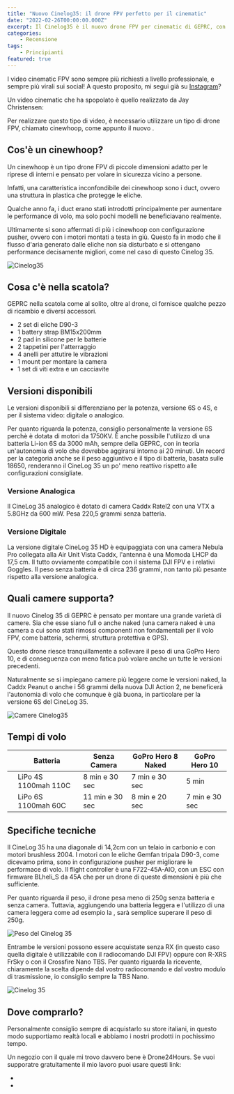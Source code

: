 ```yaml
---
title: "Nuovo Cinelog35: il drone FPV perfetto per il cinematic"
date: "2022-02-26T00:00:00.000Z"
excerpt: Il Cinelog35 è il nuovo drone FPV per cinematic di GEPRC, con dimensioni contentue ma in grado di fare riprese magnifiche anche con una GoPro 10
categories:
    - Recensione
tags: 
    - Principianti
featured: true
---
```





I video cinematic FPV sono sempre più richiesti a livello professionale, e sempre più virali sui social! A questo proposito, mi segui già su [Instagram](https://instagram.com/iamlucafpv)?

Un video cinematic che ha spopolato è quello realizzato da Jay Christensen:

<YouTubeEmbed link="https://youtu.be/VgS54fqKxf0?t=3"/>

Per realizzare questo tipo di video, è necessario utilizzare un tipo di drone FPV, chiamato cinewhoop, come appunto il nuovo <AffiliateLink href="https://www.drone24hours.com/product/geprc-cinelog35-hd/?D24H=lucapalonca" label="GEPRC Cinelog 35" />.

## Cos'è un cinewhoop?

Un cinewhoop è un tipo drone FPV di piccole dimensioni adatto per le riprese di interni e pensato per volare in sicurezza vicino a persone. 

Infatti, una caratteristica inconfondibile dei cinewhoop sono i duct, ovvero una struttura in plastica che protegge le eliche. 

Qualche anno fa, i duct erano stati introdotti principalmente per aumentare le performance di volo, ma solo pochi modelli ne beneficiavano realmente. 

Ultimamente si sono affermati di più i cinewhoop con configurazione pusher, ovvero con i motori montati a testa in giù. Questo fa in modo che il flusso d'aria generato dalle eliche non sia disturbato e si ottengano performance decisamente migliori, come nel caso di questo Cinelog 35.

![Cinelog35](/assets/nuovo-cinelog35/cinelog.jpeg)

## Cosa c'è nella scatola?

GEPRC nella scatola come al solito, oltre al drone, ci fornisce qualche pezzo di ricambio e diversi accessori. 

- 2 set di eliche D90-3
- 1 battery strap BM15x200mm
- 2 pad in silicone per le batterie
- 2 tappetini per l'atterraggio
- 4 anelli per attutire le vibrazioni
- 1 mount per montare la camera
- 1 set di viti extra e un cacciavite

## Versioni disponibili

Le versioni disponibili si differenziano per la potenza, versione 6S o 4S, e per il sistema video: digitale o analogico. 

Per quanto riguarda la potenza, consiglio personalmente la versione 6S perchè è dotata di motori da 1750KV. È anche possibile l'utilizzo di una batteria Li-ion 6S da 3000 mAh, sempre della GEPRC, con in teoria un'autonomia di volo che dovrebbe aggirarsi intorno ai 20 minuti. Un record per la categoria anche se il peso aggiuntivo e il tipo di batteria, basata sulle 18650, renderanno il CineLog 35 un po' meno reattivo rispetto alle configurazioni consigliate. 

### Versione Analogica
Il CineLog 35 analogico è dotato di camera Caddx Ratel2 con una VTX a 5.8GHz da 600 mW. Pesa 220,5 grammi senza batteria. 

### Versione Digitale 
La versione digitale CineLog 35 HD è equipaggiata con una camera Nebula Pro collegata alla Air Unit Vista Caddx, l'antenna è una Momoda LHCP da 17,5 cm. Il tutto ovviamente compatibile con il sistema DJI FPV e i relativi Goggles. Il peso senza batteria è di circa 236 grammi, non tanto più pesante rispetto alla versione analogica.

## Quali camere supporta?

Il nuovo Cinelog 35 di GEPRC è pensato per montare una grande varietà di camere. Sia che esse siano full o anche naked (una camera naked è una camera a cui sono stati rimossi componenti non fondamentali per il volo FPV, come batteria, schermi, struttura protettiva e GPS).

Questo drone riesce tranquillamente a sollevare il peso di una GoPro Hero 10, e di conseguenza con meno fatica può volare anche un tutte le versioni precedenti.

Naturalmente se si impiegano camere più leggere come le versioni naked, la Caddx Peanut o anche i 56 grammi della nuova DJI Action 2, ne beneficerà l'autonomia di volo che comunque è già buona, in particolare per la versione 6S del CineLog 35.

![Camere Cinelog35](/assets/nuovo-cinelog35/cinelog_cameras.png)

## Tempi di volo

|                                                                                                      | Batteria             | Senza Camera    | GoPro Hero 8 Naked | GoPro Hero 10  |
|------------------------------------------------------------------------------------------------------|----------------------|-----------------|--------------------|----------------|
| <AffiliateLink href="https://www.drone24hours.com/product/geprc-cinelog35-hd/?D24H=lucapalonca" label="Cinelog 35 Digitale" />      | LiPo 4S 1100mah 110C | 8 min e 30 sec  | 7 min e 30 sec     | 5 min          |
| <AffiliateLink href="https://www.drone24hours.com/product/geprc-cinelog35-analog/?D24H=lucapalonca" label="Cinelog 35 Analogico" /> | LiPo 6S 1100mah 60C  | 11 min e 30 sec | 8 min e 20 sec     | 7 min e 30 sec |


## Specifiche tecniche

Il CineLog 35 ha una diagonale di 14,2cm con un telaio in carbonio e con motori brushless 2004. I motori con le eliche Gemfan tripala D90-3, come dicevamo prima, sono in configurazione pusher per migliorare le performace di volo. Il flight controller è una F722-45A-AIO, con un ESC con firmware BLheli_S da 45A che per un drone di queste dimensioni è più che sufficiente. 

Per quanto riguarda il peso, il drone pesa meno di 250g senza batteria e senza camera. Tuttavia, aggiungendo una batteria leggera e l'utilizzo di una camera leggera come ad esempio la <AffiliateLink href="https://www.drone24hours.com/prodotto/caddx-peanut-action-camera/?D24H=lucapalonca" label="Caddx Peanut" />, sarà semplice superare il peso di 250g.

![Peso del Cinelog 35](/assets/nuovo-cinelog35/peso.png)

Entrambe le versioni possono essere acquistate senza RX (in questo caso quella digitale è utilizzabile con il radiocomando DJI FPV) oppure con R-XRS FrSky o con il Crossfire Nano TBS. Per quanto riguarda la ricevente, chiaramente la scelta dipende dal vostro radiocomando e dal vostro modulo di trasmissione, io consiglio sempre la TBS Nano.

![Cinelog 35](/assets/nuovo-cinelog35/cinelog35_2.jpeg)


## Dove comprarlo?

Personalmente consiglio sempre di acquistarlo su store italiani, in questo modo supportiamo realtà locali e abbiamo i nostri prodotti in pochissimo tempo.

Un negozio con il quale mi trovo davvero bene è Drone24Hours. Se vuoi supporatre gratuitamente il mio lavoro puoi usare questi link:
- <AffiliateLink href="https://www.drone24hours.com/prodotto/geprc-cinelog35-analogico/?D24H=lucapalonca" label="Versione analogica" />
- <AffiliateLink href="https://www.drone24hours.com/prodotto/geprc-cinelog35-hd/?D24H=lucapalonca" label="Versione digitale" />
